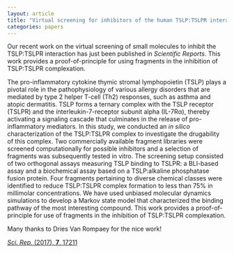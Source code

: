 ```yaml
---
layout: article
title: "Virtual screening for inhibitors of the human TSLP:TSLPR interaction"
categories: papers
---
```


Our recent work on the virtual screening of small molecules to inhibit the TSLP:TSLPR interaction has just been published in *Scientific Reports*. This work provides a proof-of-principle for using fragments in the inhibition of TSLP:TSLPR complexation.

The pro-inflammatory cytokine thymic stromal lymphopoietin (TSLP) plays a pivotal role in the pathophysiology of various allergy disorders that are mediated by type 2 helper T-cell (Th2) responses, such as asthma and atopic dermatitis. TSLP forms a ternary complex with the TSLP receptor (TSLPR) and the interleukin-7-receptor subunit alpha (IL-7Rα), thereby activating a signaling cascade that culminates in the release of pro-inflammatory mediators. In this study, we conducted an *in silico* characterization of the TSLP:TSLPR complex to investigate the drugability of this complex. Two commercially available fragment libraries were screened computationally for possible inhibitors and a selection of fragments was subsequently tested in vitro. The screening setup consisted of two orthogonal assays measuring TSLP binding to TSLPR: a BLI-based assay and a biochemical assay based on a TSLP:alkaline phosphatase fusion protein. Four fragments pertaining to diverse chemical classes were identified to reduce TSLP:TSLPR complex formation to less than 75% in millimolar concentrations. We have used unbiased molecular dynamics simulations to develop a Markov state model that characterized the binding pathway of the most interesting compound. This work provides a proof-of-principle for use of fragments in the inhibition of TSLP:TSLPR complexation.

Many thanks to Dries Van Rompaey for the nice work!

<a href="/assets/papers/dvr-tslp-tslpr-vs-paper.pdf" download><i>Sci. Rep.</i> (2017), <b>7</b>, 17211</a>
